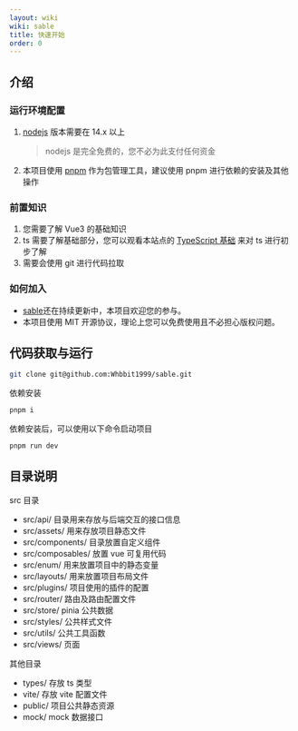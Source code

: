 ```yaml
---
layout: wiki
wiki: sable
title: 快速开始
order: 0
---
```


## 介绍

### 运行环境配置

1. [nodejs](https://nodejs.org/en/) 版本需要在 14.x 以上
   > nodejs 是完全免费的，您不必为此支付任何资金
2. 本项目使用 [pnpm](https://pnpm.io/) 作为包管理工具，建议使用 pnpm 进行依赖的安装及其他操作

### 前置知识

1. 您需要了解 Vue3 的基础知识
2. ts 需要了解基础部分，您可以观看本站点的 [TypeScript 基础](/wiki/typescript) 来对 ts 进行初步了解
3. 需要会使用 git 进行代码拉取

### 如何加入

- [sable](https://www.github.com/Whbbit1999/sable)还在持续更新中，本项目欢迎您的参与。
- 本项目使用 MIT 开源协议，理论上您可以免费使用且不必担心版权问题。

## 代码获取与运行

```bash
git clone git@github.com:Whbbit1999/sable.git
```

依赖安装

```bash
pnpm i
```

依赖安装后，可以使用以下命令启动项目

```bash
pnpm run dev
```

## 目录说明

src 目录

- src/api/ 目录用来存放与后端交互的接口信息
- src/assets/ 用来存放项目静态文件
- src/components/ 目录放置自定义组件
- src/composables/ 放置 vue 可复用代码
- src/enum/ 用来放置项目中的静态变量
- src/layouts/ 用来放置项目布局文件
- src/plugins/ 项目使用的插件的配置
- src/router/ 路由及路由配置文件
- src/store/ pinia 公共数据
- src/styles/ 公共样式文件
- src/utils/ 公共工具函数
- src/views/ 页面

其他目录

- types/ 存放 ts 类型
- vite/ 存放 vite 配置文件
- public/ 项目公共静态资源
- mock/ mock 数据接口
